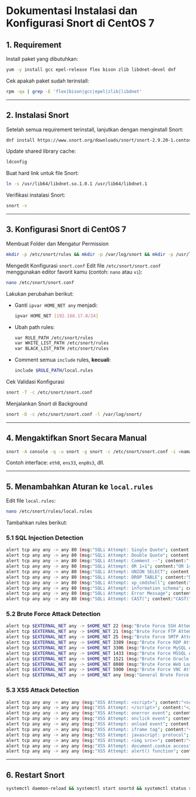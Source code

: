 # Dokumentasi Instalasi dan Konfigurasi Snort di CentOS 7

## 1. Requirement
Install paket yang dibutuhkan:

```bash
yum -y install gcc epel-release flex bison zlib libdnet-devel dnf
```

Cek apakah paket sudah terinstall:

```bash
rpm -qa | grep -E 'flex|bison|gcc|epel|zlib|libdnet'
```

---

## 2. Instalasi Snort
Setelah semua requirement terinstall, lanjutkan dengan menginstall Snort:

```bash
dnf install https://www.snort.org/downloads/snort/snort-2.9.20-1.centos.x86_64.rpm -y
```

Update shared library cache:

```bash
ldconfig
```

Buat hard link untuk file Snort:

```bash
ln -s /usr/lib64/libdnet.so.1.0.1 /usr/lib64/libdnet.1
```

Verifikasi instalasi Snort:

```bash
snort -v
```

---

## 3. Konfigurasi Snort di CentOS 7

Membuat Folder dan Mengatur Permission
```bash
mkdir -p /etc/snort/rules && mkdir -p /var/log/snort && mkdir -p /usr/local/lib/snort_dynamicrules && chmod -R 5755 /etc/snort && chmod -R 5755 /var/log/snort && chmod -R 5755 /usr/local/lib/snort_dynamicrules && chown -R snort:snort /var/log/snort && chown -R snort:snort /usr/local/lib/snort_dynamicrules && touch /etc/snort/rules/white_list.rules && touch /etc/snort/rules/black_list.rules && touch /etc/snort/rules/local.rules
```

Mengedit Konfigurasi `snort.conf`
Edit file `/etc/snort/snort.conf` menggunakan editor favorit kamu (contoh: `nano` atau `vi`):

```bash
nano /etc/snort/snort.conf
```

Lakukan perubahan berikut:

- Ganti `ipvar HOME_NET any` menjadi:

  ```bash
  ipvar HOME_NET [192.168.17.0/24]
  ```

- Ubah path rules:

  ```bash
  var RULE_PATH /etc/snort/rules
  var WHITE_LIST_PATH /etc/snort/rules
  var BLACK_LIST_PATH /etc/snort/rules
  ```

- Comment semua `include` rules, **kecuali**:

  ```bash
  include $RULE_PATH/local.rules
  ```

Cek Validasi Konfigurasi
```bash
snort -T -c /etc/snort/snort.conf
```

Menjalankan Snort di Background
```bash
snort -D -c /etc/snort/snort.conf -l /var/log/snort/
```

---

## 4. Mengaktifkan Snort Secara Manual

```bash
snort -A console -q -u snort -g snort -c /etc/snort/snort.conf -i <nama-interface>
```
Contoh interface: `eth0`, `ens33`, `enp0s3`, dll.

---

## 5. Menambahkan Aturan ke `local.rules`

Edit file `local.rules`:

```bash
nano /etc/snort/rules/local.rules
```

Tambahkan rules berikut:

### 5.1 SQL Injection Detection

```bash
alert tcp any any -> any 80 (msg:"SQLi Attempt: Single Quote"; content:"'"; nocase; sid:10000101; rev:1;)
alert tcp any any -> any 80 (msg:"SQLi Attempt: Double Quote"; content:"\""; nocase; sid:10000102; rev:1;)
alert tcp any any -> any 80 (msg:"SQLi Attempt: Comment --"; content:"--"; nocase; sid:10000103; rev:1;)
alert tcp any any -> any 80 (msg:"SQLi Attempt: OR 1=1"; content:"OR 1=1"; nocase; sid:10000104; rev:1;)
alert tcp any any -> any 80 (msg:"SQLi Attempt: UNION SELECT"; content:"UNION SELECT"; nocase; sid:10000105; rev:1;)
alert tcp any any -> any 80 (msg:"SQLi Attempt: DROP TABLE"; content:"DROP TABLE"; nocase; sid:10000106; rev:1;)
alert tcp any any -> any 80 (msg:"SQLi Attempt: xp_cmdshell"; content:"xp_cmdshell"; nocase; sid:10000107; rev:1;)
alert tcp any any -> any 80 (msg:"SQLi Attempt: information_schema"; content:"information_schema"; nocase; sid:10000108; rev:1;)
alert tcp any any -> any 80 (msg:"SQLi Attempt: Error Message"; content:"SQL syntax"; nocase; sid:10000109; rev:1;)
alert tcp any any -> any 80 (msg:"SQLi Attempt: CAST("; content:"CAST("; nocase; sid:10000110; rev:1;)
```

### 5.2 Brute Force Attack Detection

```bash
alert tcp $EXTERNAL_NET any -> $HOME_NET 22 (msg:"Brute Force SSH Attempt"; flags:S; threshold:type threshold, track by_src, count 5, seconds 60; sid:10000201; rev:1;)
alert tcp $EXTERNAL_NET any -> $HOME_NET 21 (msg:"Brute Force FTP Attempt"; flags:S; threshold:type threshold, track by_src, count 5, seconds 60; sid:10000202; rev:1;)
alert tcp $EXTERNAL_NET any -> $HOME_NET 25 (msg:"Brute Force SMTP Attempt"; flags:S; threshold:type threshold, track by_src, count 5, seconds 60; sid:10000203; rev:1;)
alert tcp $EXTERNAL_NET any -> $HOME_NET 3389 (msg:"Brute Force RDP Attempt"; flags:S; threshold:type threshold, track by_src, count 5, seconds 60; sid:10000204; rev:1;)
alert tcp $EXTERNAL_NET any -> $HOME_NET 3306 (msg:"Brute Force MySQL Attempt"; flags:S; threshold:type threshold, track by_src, count 5, seconds 60; sid:10000205; rev:1;)
alert tcp $EXTERNAL_NET any -> $HOME_NET 1433 (msg:"Brute Force MSSQL Attempt"; flags:S; threshold:type threshold, track by_src, count 5, seconds 60; sid:10000206; rev:1;)
alert tcp $EXTERNAL_NET any -> $HOME_NET 1521 (msg:"Brute Force Oracle Attempt"; flags:S; threshold:type threshold, track by_src, count 5, seconds 60; sid:10000207; rev:1;)
alert tcp $EXTERNAL_NET any -> $HOME_NET 8080 (msg:"Brute Force Web Login Attempt"; flags:S; threshold:type threshold, track by_src, count 5, seconds 60; sid:10000208; rev:1;)
alert tcp $EXTERNAL_NET any -> $HOME_NET 5900 (msg:"Brute Force VNC Attempt"; flags:S; threshold:type threshold, track by_src, count 5, seconds 60; sid:10000209; rev:1;)
alert tcp $EXTERNAL_NET any -> $HOME_NET any (msg:"General Brute Force Attempt"; content:"login"; nocase; threshold:type threshold, track by_src, count 5, seconds 60; sid:10000210; rev:1;)
```

### 5.3 XSS Attack Detection

```bash
alert tcp any any -> any any (msg:"XSS Attempt: <script>"; content:"<script>"; nocase; sid:10000301; rev:1;)
alert tcp any any -> any any (msg:"XSS Attempt: </script>"; content:"</script>"; nocase; sid:10000302; rev:1;)
alert tcp any any -> any any (msg:"XSS Attempt: onerror event"; content:"onerror="; nocase; sid:10000303; rev:1;)
alert tcp any any -> any any (msg:"XSS Attempt: onclick event"; content:"onclick="; nocase; sid:10000304; rev:1;)
alert tcp any any -> any any (msg:"XSS Attempt: onload event"; content:"onload="; nocase; sid:10000305; rev:1;)
alert tcp any any -> any any (msg:"XSS Attempt: iframe tag"; content:"<iframe"; nocase; sid:10000306; rev:1;)
alert tcp any any -> any any (msg:"XSS Attempt: javascript: protocol"; content:"javascript:"; nocase; sid:10000307; rev:1;)
alert tcp any any -> any any (msg:"XSS Attempt: <img src=>"; content:"<img src="; nocase; sid:10000308; rev:1;)
alert tcp any any -> any any (msg:"XSS Attempt: document.cookie access"; content:"document.cookie"; nocase; sid:10000309; rev:1;)
alert tcp any any -> any any (msg:"XSS Attempt: alert() function"; content:"alert("; nocase; sid:10000310; rev:1;)
```

---

## 6. Restart Snort

```bash
systemctl daemon-reload && systemctl start snortd && systemctl status snortd
```
